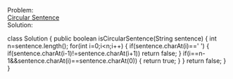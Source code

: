 Problem:
<br>
[Circular Sentence](https://leetcode.com/problems/circular-sentence/description/?envType=daily-question&envId=2024-11-02)
<br>
Solution:
<br>

class Solution {
    public boolean isCircularSentence(String sentence) {
        int n=sentence.length();
        for(int i=0;i<n;i++)
        {
            if(sentence.charAt(i)==' ')
            {
                if(sentence.charAt(i-1)!=sentence.charAt(i+1))
                return false;
            }
            if(i==n-1&&sentence.charAt(i)==sentence.charAt(0))
            {
               return true;
            }
        }
        return false;
    }
}
